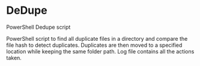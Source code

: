 # DeDupe
PowerShell Dedupe script

PowerShell script to find all duplicate files in a directory and compare the file hash to detect duplicates. Duplicates are then moved to a specified location while keeping the same folder path. Log file contains all the actions taken. 

